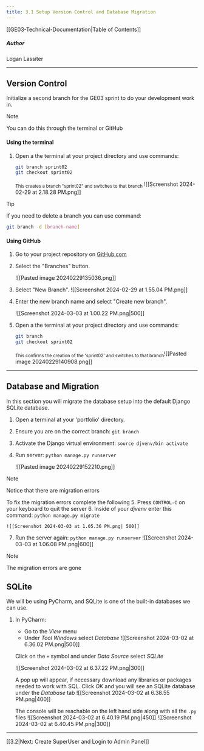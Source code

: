 ```yaml
---
title: 3.1 Setup Version Control and Database Migration
---
```

[[GE03-Technical-Documentation|Table of Contents]]
##### Author
Logan Lassiter

***
## Version Control

Initialize a second branch for the GE03 sprint to do your development work in.

>[!note]
> You can do this through the terminal or GitHub
>

#### Using the terminal

1. Open a the terminal at your project directory and use commands:
	``` bash
	git branch sprint02
	git checkout sprint02
	```

     <sub>This creates a branch "sprint02" and switches to that branch</sub>
     ![[Screenshot 2024-02-29 at 2.18.28 PM.png]]

>[!tip]
>If you need to delete a branch you can use command: 
>```bash 
>git branch -d [branch-name]
>```

#### Using GitHub

1. Go to your project repository on [GitHub.com](https://github.com) 
   
2. Select the "Branches" button.

	![[Pasted image 20240229135036.png]]

3.  Select "New Branch".
	   ![[Screenshot 2024-02-29 at 1.55.04 PM.png]]
   
4. Enter the new branch name and select "Create new branch".

	![[Screenshot 2024-03-03 at 1.00.22 PM.png|500]]
   
5. Open a the terminal at your project directory and use commands:
   
	```bash
	git branch
	git checkout sprint02
	```

      <sub>This confirms the creation of the 'sprint02' and switches to that branch</sub>![[Pasted image 20240229140908.png]]

***
## Database and Migration

In this section you will migrate the database setup into the default Django SQLite database.
1. Open a terminal at your 'portfolio' directory.
2. Ensure you are on the correct branch: `git branch`
3. Activate the Django virtual environment: `source djvenv/bin activate`
4. Run server: `python manage.py runserver`
   
	![[Pasted image 20240229152210.png]]
	
>[!note]
>Notice that there are migration errors

To fix the migration errors complete the following
5. Press `CONTROL-C` on your keyboard to quit the server
6. Inside of your *djvenv* enter this command: `python manage.py migrate`

	![[Screenshot 2024-03-03 at 1.05.36 PM.png| 500]]

7. Run the server again: `python manage.py runserver`
![[Screenshot 2024-03-03 at 1.06.08 PM.png|600]]
	
   
>[!Note]
>The migration errors are gone

## SQLite

We will be using PyCharm, and SQLite is one of the built-in databases we can use.

1. In PyCharm:
	- Go to the *View* menu
	- Under *Tool Windows* select *Database*
	![[Screenshot 2024-03-02 at 6.36.02 PM.png|500]]
	
	Click on the `+` symbol and under *Data Source* select *SQLite*
	
	![[Screenshot 2024-03-02 at 6.37.22 PM.png|300]]
	
	A pop up will appear, if necessary download any libraries or packages needed to work with SQL. Click *OK* and you will see an SQLite database under the *Database* tab
	![[Screenshot 2024-03-02 at 6.38.55 PM.png|400]]
	
	The console will be reachable on the left hand side along with all the `.py` files
	![[Screenshot 2024-03-02 at 6.40.19 PM.png|450]]
	![[Screenshot 2024-03-02 at 6.40.45 PM.png|300]]


***

[[3.2|Next: Create SuperUser and Login to Admin Panel]]